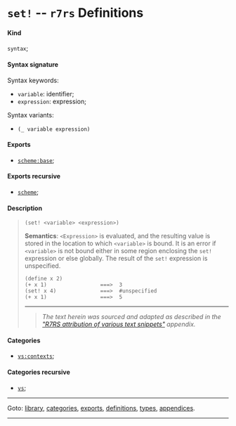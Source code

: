 

<a id='definition__r7rs__set_21'></a>

# `set!` -- `r7rs` Definitions


<a id='definition__r7rs__set_21__kind'></a>

#### Kind

`syntax`;


<a id='definition__r7rs__set_21__syntax-signature'></a>

#### Syntax signature

Syntax keywords:
 * `variable`: identifier;
 * `expression`: expression;

Syntax variants:
 * `(_ variable expression)`


<a id='definition__r7rs__set_21__exports'></a>

#### Exports

 * [`scheme:base`](../../r7rs/exports/scheme_3a_base.md#export__r7rs__scheme_3a_base);


<a id='definition__r7rs__set_21__exports-recursive'></a>

#### Exports recursive

 * [`scheme`](../../r7rs/exports/scheme.md#export__r7rs__scheme);


<a id='definition__r7rs__set_21__description'></a>

#### Description

> ````
> (set! <variable> <expression>)
> ````
> 
> 
> 
> **Semantics**:
> `<Expression>` is evaluated, and the resulting value is stored in
> the location to which `<variable>` is bound.  It is an error if `<variable>` is not
> bound either in some region enclosing the `set!` expression
> or else globally.
> The result of the `set!` expression is
> unspecified.
> 
> ````
> (define x 2)
> (+ x 1)                 ===>  3
> (set! x 4)              ===>  #unspecified
> (+ x 1)                 ===>  5
> ````
> 
> 
> ----
> > *The text herein was sourced and adapted as described in the ["R7RS attribution of various text snippets"](../../r7rs/appendices/attribution.md#appendix__r7rs__attribution) appendix.*


<a id='definition__r7rs__set_21__categories'></a>

#### Categories

 * [`vs:contexts`](../../r7rs/categories/vs_3a_contexts.md#category__r7rs__vs_3a_contexts);


<a id='definition__r7rs__set_21__categories-recursive'></a>

#### Categories recursive

 * [`vs`](../../r7rs/categories/vs.md#category__r7rs__vs);

----

Goto: [library](../../r7rs/_index.md#library__r7rs), [categories](../../r7rs/categories/_index.md#toc__r7rs__categories), [exports](../../r7rs/exports/_index.md#toc__r7rs__exports), [definitions](../../r7rs/definitions/_index.md#toc__r7rs__definitions), [types](../../r7rs/types/_index.md#toc__r7rs__types), [appendices](../../r7rs/appendices/_index.md#toc__r7rs__appendices).

----

